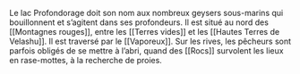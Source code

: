 Le lac Profondorage doit son nom aux nombreux geysers sous-marins qui bouillonnent et s’agitent dans ses profondeurs. Il est situé au nord des [[Montagnes rouges]], entre les [[Terres vides]] et les [[Hautes Terres de Velashu]]. Il est traversé par le [[Vaporeux]].
Sur les rives, les pêcheurs sont parfois obligés de se mettre à l’abri, quand des [[Rocs]] survolent les lieux en rase-mottes, à la recherche de proies.